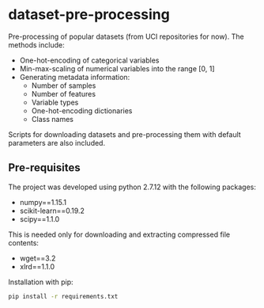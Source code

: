 # dataset-pre-processing

Pre-processing of popular datasets (from UCI repositories for now). The methods include:

- One-hot-encoding of categorical variables
- Min-max-scaling of numerical variables into the range [0, 1]
- Generating metadata information:
  - Number of samples
  - Number of features
  - Variable types
  - One-hot-encoding dictionaries
  - Class names
  
 Scripts for downloading datasets and pre-processing them with default parameters are also included.

## Pre-requisites

The project was developed using python 2.7.12 with the following packages:

- numpy==1.15.1
- scikit-learn==0.19.2
- scipy==1.1.0

This is needed only for downloading and extracting compressed file contents:
- wget==3.2
- xlrd==1.1.0

Installation with pip:

```bash
pip install -r requirements.txt
```
